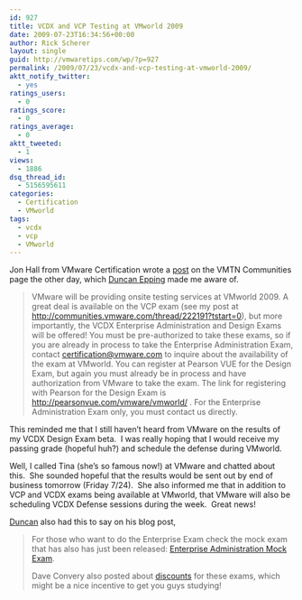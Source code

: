 ```yaml
---
id: 927
title: VCDX and VCP Testing at VMworld 2009
date: 2009-07-23T16:34:56+00:00
author: Rick Scherer
layout: single
guid: http://vmwaretips.com/wp/?p=927
permalink: /2009/07/23/vcdx-and-vcp-testing-at-vmworld-2009/
aktt_notify_twitter:
  - yes
ratings_users:
  - 0
ratings_score:
  - 0
ratings_average:
  - 0
aktt_tweeted:
  - 1
views:
  - 1886
dsq_thread_id:
  - 5156595611
categories:
  - Certification
  - VMworld
tags:
  - vcdx
  - vcp
  - VMworld
---
```

Jon Hall from VMware Certification wrote a <a href="http://communities.vmware.com/thread/222194?tstart=0" target="_blank">post</a> on the VMTN Communities page the other day, which <a href="http://www.yellow-bricks.com/2009/07/23/vcdx-enterprise-administration-and-design-exams-available-at-vmworld-2009/" target="_blank">Duncan Epping</a> made me aware of.

> VMware will be providing onsite testing services at VMworld 2009. A great deal is available on the VCP exam (see my post at <a href="http://communities.vmware.com/thread/222191?tstart=0" target="_blank">http://communities.vmware.com/thread/222191?tstart=0</a>), but more importantly, the VCDX Enterprise Administration and Design Exams will be offered! You must be pre-authorized to take these exams, so if you are already in process to take the Enterprise Administration Exam, contact <certification@vmware.com> to inquire about the availability of the exam at VMworld. You can register at Pearson VUE for the Design Exam, but again you must already be in process and have authorization from VMware to take the exam. The link for registering with Pearson for the Design Exam is <a href="http://pearsonvue.com/vmware/vmworld/" target="_blank">http://pearsonvue.com/vmware/vmworld/</a> . For the Enterprise Administration Exam only, you must contact us directly.

This reminded me that I still haven&#8217;t heard from VMware on the results of my VCDX Design Exam beta.  I was really hoping that I would receive my passing grade (hopeful huh?) and schedule the defense during VMworld.

Well, I called Tina (she&#8217;s so famous now!) at VMware and chatted about this.  She sounded hopeful that the results would be sent out by end of business tomorrow (Friday 7/24).  She also informed me that in addition to VCP and VCDX exams being available at VMworld, that VMware will also be scheduling VCDX Defense sessions during the week.  Great news!

<a href="http://www.yellow-bricks.com/2009/07/23/vcdx-enterprise-administration-and-design-exams-available-at-vmworld-2009/" target="_blank">Duncan</a> also had this to say on his blog post,

> For those who want to do the Enterprise Exam check the mock exam that has also has just been released: <a href="http://mylearn.vmware.com/quiz.cfm?item=11292" target="_blank">Enterprise Administration Mock Exam</a>.
> 
> Dave Convery also posted about <a href="http://www.dailyhypervisor.com/2009/07/21/discounted-exams-available-at-vmworld/" target="_blank">discounts</a> for these exams, which might be a nice incentive to get you guys studying!